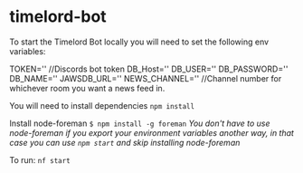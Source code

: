 # timelord-bot

To start the Timelord Bot locally you will need to set the following env variables:

TOKEN='' //Discords bot token
DB_Host=''
DB_USER=''
DB_PASSWORD=''
DB_NAME=''
JAWSDB_URL=''
NEWS_CHANNEL='' //Channel number for whichever room you want a news feed in.

You will need to install dependencies `npm install`

Install node-foreman `$ npm install -g foreman` *You don't have to use node-foreman if you export your environment variables another way, in that case you can use `npm start` and skip installing node-foreman*

To run: `nf start`

